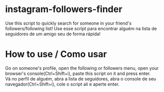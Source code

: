 # instagram-followers-finder
Use this script to quickly search for someone in your friend's followers/following list!
Use esse script para encontrar alguém na lista de seguidores de um amigo seu de forma rápida!

# How to use / Como usar
Go on someone's profile, open the following or followers menu, open your browser's console(Ctrl+Shift+i), paste this script on it and press enter.  
Vá no perfil de alguém, abra a lista de seguidores, abra o console de seu navegador(Ctrl+Shift+i), cole o script ali e aperte enter.
